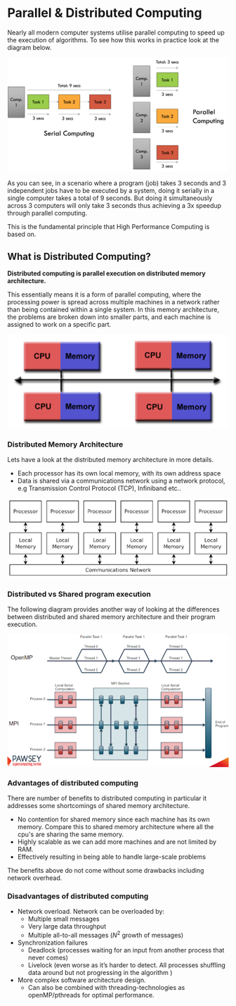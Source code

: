 # Parallel & Distributed Computing

Nearly all modern computer systems utilise parallel computing to speed up the execution of algorithms. To see how this works in practice look at the diagram below.

![parallel vs. distributed](imgs/parallel-distributed.png)

As you can see, in a scenario where a program (job) takes 3 seconds and 3 independent jobs have to be executed by a system, doing it serially in a single computer takes a total of 9 seconds. But doing it simultaneously across 3 computers will only take 3 seconds thus achieving a 3x speedup through parallel computing. 

This is the fundamental principle that High Performance Computing is based on.

## What is Distributed Computing? 

**Distributed computing is parallel execution on distributed memory architecture.**

This essentially means it is a form of parallel computing, where the processing power is spread across multiple machines in a network rather than being contained within a single system. In this memory architecture, the problems are broken down into smaller parts, and each machine is assigned to work on a specific part.

![distributed memory architecture](imgs/distributed_memory_architecture.png)

### Distributed Memory Architecture

Lets have a look at the distributed memory architecture in more details.

- Each processor has its own local memory, with its own address space
- Data is shared via a communications network using a network protocol, e.g Transmission Control Protocol (TCP), Infiniband etc..

![Distributed Memory Architecture](imgs/distributed_memory_architecture_2.png)

### Distributed vs Shared program execution

The following diagram provides another way of looking at the differences between distributed and shared memory architecture and their program execution.

![Distributed vs Shared](imgs/distributed_vs_shared.png)

### Advantages of distributed computing

There are number of benefits to distributed computing in particular it addresses some shortcomings of shared memory architecture.

- No contention for shared memory since each machine has its own memory. Compare this to shared memory architecture where all the cpu's are sharing the same memory.
- Highly scalable as we can add more machines and are not limited by RAM.
- Effectively resulting in being able to handle large-scale problems

The benefits above do not come without some drawbacks including network overhead.

### Disadvantages of distributed computing

- Network overload. Network can be overloaded by:
  - Multiple small messages
  - Very large data throughput
  - Multiple all-to-all messages ($N^2$ growth of messages)
- Synchronization failures
  - Deadlock (processes waiting for an input from another process that never comes)
  - Livelock (even worse as it’s harder to detect. All processes shuffling data around but not progressing in the algorithm )
- More complex software architecture design.
  - Can also be combined with threading-technologies as openMP/pthreads for optimal performance.
